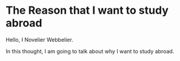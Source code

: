# The Reason that I want to study abroad

Hello, I Novelier Webbelier.

In this thought, I am going to talk about why I want to study abroad.

